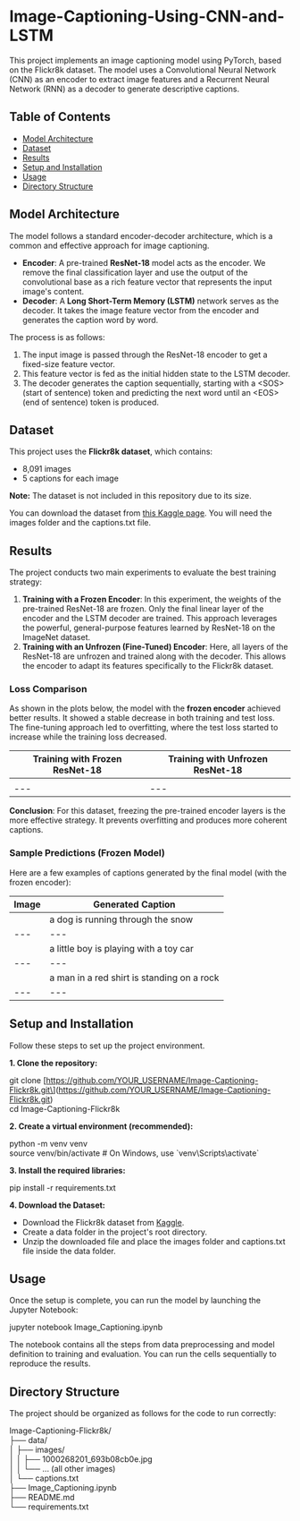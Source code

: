 # Image-Captioning-Using-CNN-and-LSTM

This project implements an image captioning model using PyTorch, based on the Flickr8k dataset. The model uses a Convolutional Neural Network (CNN) as an encoder to extract image features and a Recurrent Neural Network (RNN) as a decoder to generate descriptive captions.

## Table of Contents

- [Model Architecture](https://www.google.com/search?q=%23model-architecture)
- [Dataset](https://www.google.com/search?q=%23dataset)
- [Results](https://www.google.com/search?q=%23results)
- [Setup and Installation](https://www.google.com/search?q=%23setup-and-installation)
- [Usage](https://www.google.com/search?q=%23usage)
- [Directory Structure](https://www.google.com/search?q=%23directory-structure)

## Model Architecture

The model follows a standard encoder-decoder architecture, which is a common and effective approach for image captioning.

- **Encoder**: A pre-trained **ResNet-18** model acts as the encoder. We remove the final classification layer and use the output of the convolutional base as a rich feature vector that represents the input image's content.
- **Decoder**: A **Long Short-Term Memory (LSTM)** network serves as the decoder. It takes the image feature vector from the encoder and generates the caption word by word.

The process is as follows:

1. The input image is passed through the ResNet-18 encoder to get a fixed-size feature vector.
2. This feature vector is fed as the initial hidden state to the LSTM decoder.
3. The decoder generates the caption sequentially, starting with a &lt;SOS&gt; (start of sentence) token and predicting the next word until an &lt;EOS&gt; (end of sentence) token is produced.

## Dataset

This project uses the **Flickr8k dataset**, which contains:

- 8,091 images
- 5 captions for each image

**Note:** The dataset is not included in this repository due to its size.

You can download the dataset from [this Kaggle page](https://www.kaggle.com/datasets/adityajn105/flickr8k). You will need the images folder and the captions.txt file.

## Results

The project conducts two main experiments to evaluate the best training strategy:

1. **Training with a Frozen Encoder**: In this experiment, the weights of the pre-trained ResNet-18 are frozen. Only the final linear layer of the encoder and the LSTM decoder are trained. This approach leverages the powerful, general-purpose features learned by ResNet-18 on the ImageNet dataset.
2. **Training with an Unfrozen (Fine-Tuned) Encoder**: Here, all layers of the ResNet-18 are unfrozen and trained along with the decoder. This allows the encoder to adapt its features specifically to the Flickr8k dataset.

### Loss Comparison

As shown in the plots below, the model with the **frozen encoder** achieved better results. It showed a stable decrease in both training and test loss. The fine-tuning approach led to overfitting, where the test loss started to increase while the training loss decreased.

| **Training with Frozen ResNet-18** | **Training with Unfrozen ResNet-18** |
| --- | --- |
|     |     |
| --- | --- |

**Conclusion**: For this dataset, freezing the pre-trained encoder layers is the more effective strategy. It prevents overfitting and produces more coherent captions.

### Sample Predictions (Frozen Model)

Here are a few examples of captions generated by the final model (with the frozen encoder):

| **Image** | **Generated Caption** |
| --- | --- |
|     | a dog is running through the snow |
| --- | --- |
|     | a little boy is playing with a toy car |
| --- | --- |
|     | a man in a red shirt is standing on a rock |
| --- | --- |

## Setup and Installation

Follow these steps to set up the project environment.

**1\. Clone the repository:**

git clone \[<https://github.com/YOUR_USERNAME/Image-Captioning-Flickr8k.git\>](<https://github.com/YOUR_USERNAME/Image-Captioning-Flickr8k.git>)  
cd Image-Captioning-Flickr8k  

**2\. Create a virtual environment (recommended):**

python -m venv venv  
source venv/bin/activate # On Windows, use \`venv\\Scripts\\activate\`  

**3\. Install the required libraries:**

pip install -r requirements.txt  

**4\. Download the Dataset:**

- Download the Flickr8k dataset from [Kaggle](https://www.kaggle.com/datasets/adityajn105/flickr8k).
- Create a data folder in the project's root directory.
- Unzip the downloaded file and place the images folder and captions.txt file inside the data folder.

## Usage

Once the setup is complete, you can run the model by launching the Jupyter Notebook:

jupyter notebook Image_Captioning.ipynb  

The notebook contains all the steps from data preprocessing and model definition to training and evaluation. You can run the cells sequentially to reproduce the results.

## Directory Structure

The project should be organized as follows for the code to run correctly:

Image-Captioning-Flickr8k/  
├── data/  
│ ├── images/  
│ │ ├── 1000268201_693b08cb0e.jpg  
│ │ └── ... (all other images)  
│ └── captions.txt  
├── Image_Captioning.ipynb  
├── README.md  
└── requirements.txt
